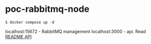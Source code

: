 # poc-rabbitmq-node

```text
$ docker compose up -d
```

localhost:15672 - RabbitMQ management
localhost:3000 - api. Read [README API](./api/README.md)
